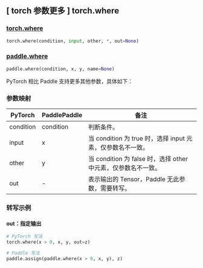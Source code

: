 ## [ torch 参数更多 ] torch.where

### [torch.where](https://pytorch.org/docs/stable/generated/torch.where.html)

```python
torch.where(condition, input, other, *, out=None)
```

### [paddle.where](https://www.paddlepaddle.org.cn/documentation/docs/zh/api/paddle/where_cn.html)

```python
paddle.where(condition, x, y, name=None)
```

PyTorch 相比 Paddle 支持更多其他参数，具体如下：

### 参数映射
| PyTorch       | PaddlePaddle | 备注                                                   |
| ------------- | ------------ | ------------------------------------------------------ |
| condition     | condition    | 判断条件。                             |
| input         | x            | 当 condition 为 true 时，选择 input 元素，仅参数名不一致。 |
| other         | y            | 当 condition 为 false 时，选择 other 中元素，仅参数名不一致。 |
| out           | -            | 表示输出的 Tensor，Paddle 无此参数，需要转写。 |

### 转写示例

#### out：指定输出

```python
# PyTorch 写法
torch.where(x > 0, x, y, out=z)

# Paddle 写法
paddle.assign(paddle.where(x > 0, x, y), z)
```
